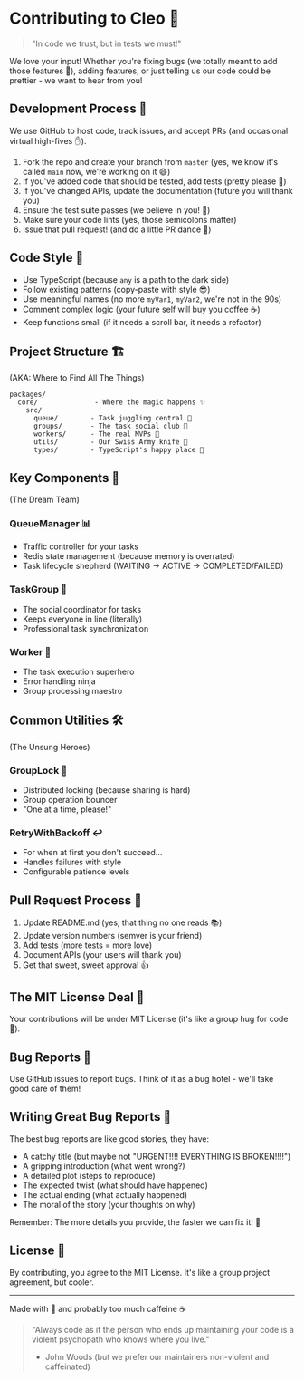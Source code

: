 # Contributing to Cleo 🚀

> "In code we trust, but in tests we must!" 

We love your input! Whether you're fixing bugs (we totally meant to add those features 🐛), adding features, or just telling us our code could be prettier - we want to hear from you!

## Development Process 🌟

We use GitHub to host code, track issues, and accept PRs (and occasional virtual high-fives ✋).

1. Fork the repo and create your branch from `master` (yes, we know it's called `main` now, we're working on it 😅)
2. If you've added code that should be tested, add tests (pretty please 🙏)
3. If you've changed APIs, update the documentation (future you will thank you)
4. Ensure the test suite passes (we believe in you! 💪)
5. Make sure your code lints (yes, those semicolons matter)
6. Issue that pull request! (and do a little PR dance 💃)

## Code Style 💅

- Use TypeScript (because `any` is a path to the dark side)
- Follow existing patterns (copy-paste with style 😎)
- Use meaningful names (no more `myVar1`, `myVar2`, we're not in the 90s)
- Comment complex logic (your future self will buy you coffee ☕)
- Keep functions small (if it needs a scroll bar, it needs a refactor)

## Project Structure 🏗️
(AKA: Where to Find All The Things)

```
packages/
  core/              - Where the magic happens ✨
    src/
      queue/        - Task juggling central 🤹
      groups/       - The task social club 👥
      workers/      - The real MVPs 💪
      utils/        - Our Swiss Army knife 🔧
      types/        - TypeScript's happy place 📝
```

## Key Components 🔑
(The Dream Team)

### QueueManager 📊
- Traffic controller for your tasks
- Redis state management (because memory is overrated)
- Task lifecycle shepherd (WAITING → ACTIVE → COMPLETED/FAILED)

### TaskGroup 👥
- The social coordinator for tasks
- Keeps everyone in line (literally)
- Professional task synchronization

### Worker 🏃
- The task execution superhero
- Error handling ninja
- Group processing maestro

## Common Utilities 🛠️
(The Unsung Heroes)

### GroupLock 🔐
- Distributed locking (because sharing is hard)
- Group operation bouncer
- "One at a time, please!"

### RetryWithBackoff ↩️
- For when at first you don't succeed...
- Handles failures with style
- Configurable patience levels

## Pull Request Process 🎯

1. Update README.md (yes, that thing no one reads 📚)
2. Update version numbers (semver is your friend)
3. Add tests (more tests = more love)
4. Document APIs (your users will thank you)
5. Get that sweet, sweet approval 👍

## The MIT License Deal 📜

Your contributions will be under MIT License (it's like a group hug for code 🤗).

## Bug Reports 🐛

Use GitHub issues to report bugs. Think of it as a bug hotel - we'll take good care of them!

## Writing Great Bug Reports 📝

The best bug reports are like good stories, they have:

- A catchy title (but maybe not "URGENT!!!! EVERYTHING IS BROKEN!!!!")
- A gripping introduction (what went wrong?)
- A detailed plot (steps to reproduce)
- The expected twist (what should have happened)
- The actual ending (what actually happened)
- The moral of the story (your thoughts on why)

Remember: The more details you provide, the faster we can fix it! 🚀

## License 📄

By contributing, you agree to the MIT License. It's like a group project agreement, but cooler.

---
Made with 💖 and probably too much caffeine ☕

> "Always code as if the person who ends up maintaining your code is a violent psychopath who knows where you live." 
> - John Woods (but we prefer our maintainers non-violent and caffeinated)